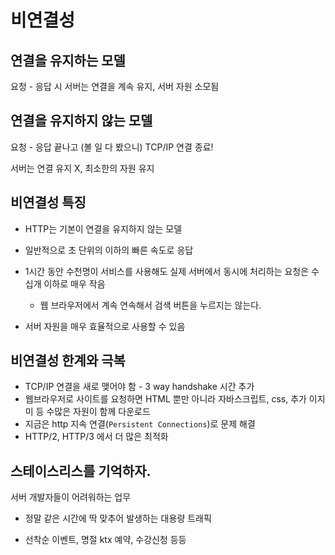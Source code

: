 # 비연결성

## 연결을 유지하는 모델

요청 - 응답 시 서버는 연결을 계속 유지, 서버 자원 소모됨

## 연결을 유지하지 않는 모델

요청 - 응답 끝나고 (볼 일 다 봤으니) TCP/IP 연결 종료!

서버는 연결 유지 X, 최소한의 자원 유지

## 비연결성 특징

- HTTP는 기본이 연결을 유지하지 않는 모델
- 일반적으로 초 단위의 이하의 빠른 속도로 응답
- 1시간 동안 수천명이 서비스를 사용해도 실제 서버에서 동시에 처리하는 요청은 수십개 이하로 매우 작음
    - 웹 브라우저에서 계속 연속해서 검색 버튼을 누르지는 않는다.

- 서버 자원을 매우 효율적으로 사용할 수 있음


## 비연결성 한계와 극복

- TCP/IP 연결을 새로 맺어야 함 - 3 way handshake 시간 추가
- 웹브라우저로 사이트를 요청하면 HTML 뿐만 아니라 자바스크립트, css, 추가 이지미 등 수많은 자원이 함께 다운로드
- 지금은 http 지속 연결(`Persistent Connections`)로 문제 해결
- HTTP/2, HTTP/3 에서 더 많은 최적화

## 스테이스리스를 기억하자.
서버 개발자들이 어려워하는 업무

- 정말 같은 시간에 딱 맞추어 발생하는 대용량 트래픽

- 선착순 이벤트, 명절 ktx 예약, 수강신청 등등
